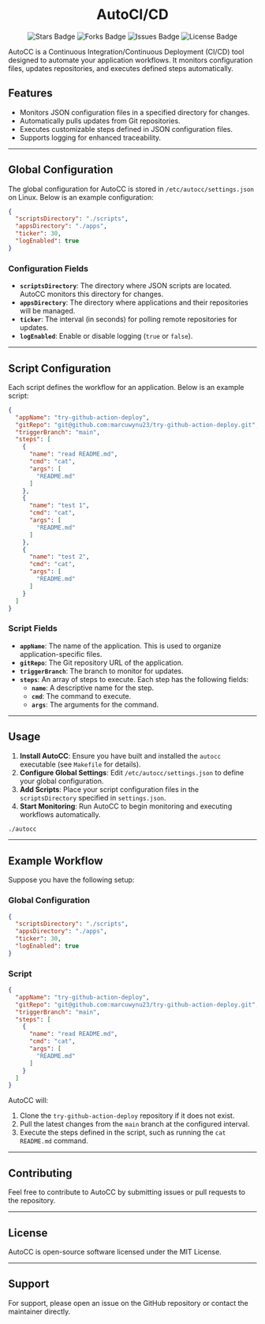 <div align="center">
  <h1> AutoCI/CD </h1>
</div>

<p align="center">
  <img src="https://img.shields.io/github/stars/marcuwynu23/AutoCI-CD.svg" alt="Stars Badge"/>
  <img src="https://img.shields.io/github/forks/marcuwynu23/AutoCI-CD.svg" alt="Forks Badge"/>
  <img src="https://img.shields.io/github/issues/marcuwynu23/AutoCI-CD.svg" alt="Issues Badge"/>
  <img src="https://img.shields.io/github/license/marcuwynu23/AutoCI-CD.svg" alt="License Badge"/>
</p>

AutoCC is a Continuous Integration/Continuous Deployment (CI/CD) tool designed to automate your application workflows. It monitors configuration files, updates repositories, and executes defined steps automatically.

## Features

- Monitors JSON configuration files in a specified directory for changes.
- Automatically pulls updates from Git repositories.
- Executes customizable steps defined in JSON configuration files.
- Supports logging for enhanced traceability.

---

## Global Configuration

The global configuration for AutoCC is stored in `/etc/autocc/settings.json` on Linux. Below is an example configuration:

```json
{
  "scriptsDirectory": "./scripts",
  "appsDirectory": "./apps",
  "ticker": 30,
  "logEnabled": true
}
```

### Configuration Fields

- **`scriptsDirectory`**: The directory where JSON scripts are located. AutoCC monitors this directory for changes.
- **`appsDirectory`**: The directory where applications and their repositories will be managed.
- **`ticker`**: The interval (in seconds) for polling remote repositories for updates.
- **`logEnabled`**: Enable or disable logging (`true` or `false`).

---

## Script Configuration

Each script defines the workflow for an application. Below is an example script:

```json
{
  "appName": "try-github-action-deploy",
  "gitRepo": "git@github.com:marcuwynu23/try-github-action-deploy.git",
  "triggerBranch": "main",
  "steps": [
    {
      "name": "read README.md",
      "cmd": "cat",
      "args": [
        "README.md"
      ]
    },
    {
      "name": "test 1",
      "cmd": "cat",
      "args": [
        "README.md"
      ]
    },
    {
      "name": "test 2",
      "cmd": "cat",
      "args": [
        "README.md"
      ]
    }
  ]
}
```

### Script Fields

- **`appName`**: The name of the application. This is used to organize application-specific files.
- **`gitRepo`**: The Git repository URL of the application.
- **`triggerBranch`**: The branch to monitor for updates.
- **`steps`**: An array of steps to execute. Each step has the following fields:
  - **`name`**: A descriptive name for the step.
  - **`cmd`**: The command to execute.
  - **`args`**: The arguments for the command.

---

## Usage

1. **Install AutoCC**: Ensure you have built and installed the `autocc` executable (see `Makefile` for details).
2. **Configure Global Settings**: Edit `/etc/autocc/settings.json` to define your global configuration.
3. **Add Scripts**: Place your script configuration files in the `scriptsDirectory` specified in `settings.json`.
4. **Start Monitoring**: Run AutoCC to begin monitoring and executing workflows automatically.

```bash
./autocc
```

---

## Example Workflow

Suppose you have the following setup:

### Global Configuration
```json
{
  "scriptsDirectory": "./scripts",
  "appsDirectory": "./apps",
  "ticker": 30,
  "logEnabled": true
}
```

### Script
```json
{
  "appName": "try-github-action-deploy",
  "gitRepo": "git@github.com:marcuwynu23/try-github-action-deploy.git",
  "triggerBranch": "main",
  "steps": [
    {
      "name": "read README.md",
      "cmd": "cat",
      "args": [
        "README.md"
      ]
    }
  ]
}
```

AutoCC will:
1. Clone the `try-github-action-deploy` repository if it does not exist.
2. Pull the latest changes from the `main` branch at the configured interval.
3. Execute the steps defined in the script, such as running the `cat README.md` command.

---

## Contributing

Feel free to contribute to AutoCC by submitting issues or pull requests to the repository.

---

## License

AutoCC is open-source software licensed under the MIT License.

---

## Support

For support, please open an issue on the GitHub repository or contact the maintainer directly.

